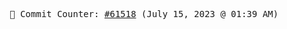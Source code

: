 <p align="center">
    <samp>
        📮 Commit Counter: <a href="https://github.com/Javascript-void0/Javascript-void0/commits/main">#61518</a> (July 15, 2023 @ 01:39 AM)
    </samp>
</p>
